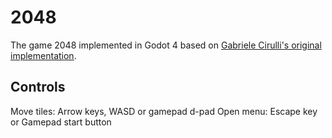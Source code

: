 # 2048

The game 2048 implemented in Godot 4 based on [Gabriele Cirulli's original implementation](https://github.com/gabrielecirulli/2048).

## Controls

Move tiles: Arrow keys, WASD or gamepad d-pad
Open menu: Escape key or Gamepad start button
